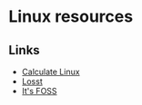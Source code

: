 # Linux resources

## Links
- [Calculate Linux](https://www.calculate-linux.org/ "calculate-linux.org")
- [Losst](https://losst.ru/)
- [It's FOSS](https://itsfoss.com/)
